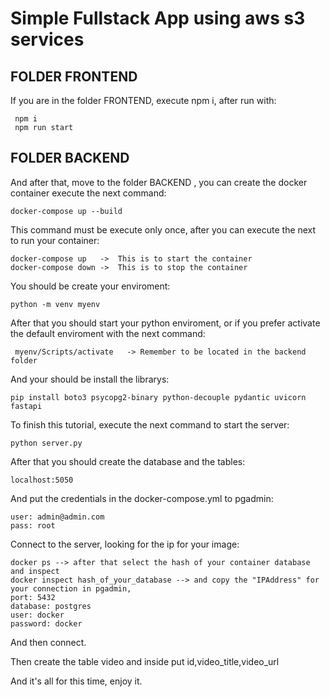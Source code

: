 # Simple Fullstack App using aws s3 services

## FOLDER FRONTEND

If you are in the folder FRONTEND, execute npm i, after run with:

```
 npm i
 npm run start
```
## FOLDER BACKEND
And after that, move to the folder BACKEND , you can create the docker container execute the next command:

```
docker-compose up --build
```

This command must be execute only once, after you can execute the next to run your container:

```
docker-compose up   ->  This is to start the container
docker-compose down ->  This is to stop the container
```
You should be create your enviroment:
```
python -m venv myenv
```
After that you should start your python enviroment, or if you prefer activate the default enviroment with the next command:

```
 myenv/Scripts/activate   -> Remember to be located in the backend folder
```
And your should be install the librarys:
```
pip install boto3 psycopg2-binary python-decouple pydantic uvicorn fastapi

```
To finish this tutorial, execute the next command to start the server:

```
python server.py
```
After that you should create the database and the tables:

```
localhost:5050
```
And put the credentials in the docker-compose.yml to pgadmin:

```
user: admin@admin.com
pass: root
```
Connect to the server, looking for the ip for your image:
```
docker ps --> after that select the hash of your container database and inspect
docker inspect hash_of_your_database --> and copy the "IPAddress" for your connection in pgadmin,
port: 5432
database: postgres
user: docker
password: docker
```
And then connect.

Then create the table video and inside put id,video_title,video_url

And it's all for this time, enjoy it.
